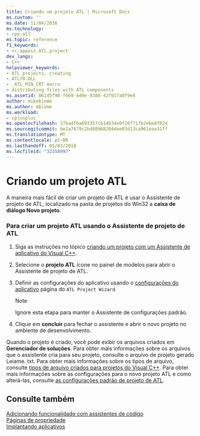 ```yaml
---
title: Criando um projeto ATL | Microsoft Docs
ms.custom: ''
ms.date: 11/04/2016
ms.technology:
- cpp-atl
ms.topic: reference
f1_keywords:
- vc.appwiz.ATL.project
dev_langs:
- C++
helpviewer_keywords:
- ATL projects, creating
- ATL70.DLL
- _ATL_MIN_CRT macro
- distributing files with ATL components
ms.assetid: 061d5f98-f669-440e-9380-42f017a0f9e8
author: mikeblome
ms.author: mblome
ms.workload:
- cplusplus
ms.openlocfilehash: 37badfba693357cb14b34e0f26f717b2ebe8f024
ms.sourcegitcommit: be2a7679c2bd80968204dee03d13ca961eaa31ff
ms.translationtype: MT
ms.contentlocale: pt-BR
ms.lasthandoff: 05/03/2018
ms.locfileid: "32358997"
---
```

# <a name="creating-an-atl-project"></a>Criando um projeto ATL
A maneira mais fácil de criar um projeto de ATL é usar o Assistente de projeto de ATL, localizado na pasta de projetos do Win32 a **caixa de diálogo Novo projeto**.  
  
### <a name="to-create-an-atl-project-using-the-atl-project-wizard"></a>Para criar um projeto ATL usando o Assistente de projeto de ATL  
  
1.  Siga as instruções no tópico [criando um projeto com um Assistente de aplicativo do Visual C++](../../ide/creating-desktop-projects-by-using-application-wizards.md).  
  
2.  Selecione o **projeto ATL** ícone no painel de modelos para abrir o Assistente de projeto de ATL.  
  
3.  Definir as configurações do aplicativo usando o [configurações do aplicativo](../../atl/reference/application-settings-atl-project-wizard.md) página do `ATL Project Wizard`.  
  
    > [!NOTE]
    >  Ignore esta etapa para manter o Assistente de configurações padrão.  
  
4.  Clique em **concluir** para fechar o assistente e abrir o novo projeto no ambiente de desenvolvimento.  
  
 Quando o projeto é criado, você pode exibir os arquivos criados em **Gerenciador de soluções**. Para obter mais informações sobre os arquivos que o assistente cria para seu projeto, consulte o arquivo de projeto gerado Leiame. txt. Para obter mais informações sobre os tipos de arquivo, consulte [tipos de arquivo criados para projetos do Visual C++](../../ide/file-types-created-for-visual-cpp-projects.md). Para obter mais informações sobre as configurações para o novo projeto ATL e como alterá-las, consulte [as configurações padrão de projeto de ATL](../../atl/reference/default-atl-project-configurations.md).  
  
## <a name="see-also"></a>Consulte também  
 [Adicionando funcionalidade com assistentes de código](../../ide/adding-functionality-with-code-wizards-cpp.md)   
 [Páginas de propriedade](../../ide/property-pages-visual-cpp.md)   
 [Implantando aplicativos](http://msdn.microsoft.com/en-us/4ff8881d-0daf-47e7-bfe7-774c625031b4)

